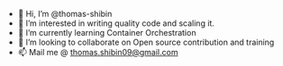 - 👋 Hi, I’m @thomas-shibin
- 👀 I’m interested in writing quality code and scaling it.
- 🌱 I’m currently learning Container Orchestration
- 💞️ I’m looking to collaborate on Open source contribution and training
- 📫 Mail me @ thomas.shibin09@gmail.com

<!---
In Progress.....
--->
